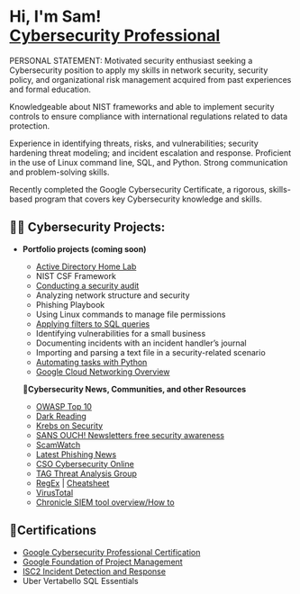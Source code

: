 <h1>Hi, I'm Sam! <br/> <a href="https://www.linkedin.com/in/zeta063/">Cybersecurity Professional</a> </h1>

</b>PERSONAL STATEMENT:</b> 
Motivated security enthusiast seeking a Cybersecurity position to apply my skills in network security, security policy, and organizational risk management acquired from past experiences and formal education. 

Knowledgeable about NIST frameworks and able to implement security controls to ensure compliance with international regulations related to data protection.

Experience in identifying threats, risks, and vulnerabilities; security hardening threat modeling; and incident escalation and response. Proficient in the use of Linux command line, SQL, and Python. Strong communication and problem-solving skills. 

Recently completed the Google Cybersecurity Certificate, a rigorous, skills-based program that covers key Cybersecurity knowledge and skills.

<h2>👨‍💻 Cybersecurity Projects:</h1>

- <b>Portfolio projects (coming soon)</b>
  - [Active Directory Home Lab](https://github.com/joshmadakor1/Algorithms-Practice)
  - NIST CSF Framework
  - [Conducting a security audit](https://github.com/zeta063/Conducingsecurityaudit/blob/816054af541df883b2e826f9d8926e6cf747233e/README.md)
  - Analyzing network structure and security
  - Phishing Playbook
  - Using Linux commands to manage file permissions
  - [Applying filters to SQL queries](https://github.com/zeta063/ApplyFilterstoSQL/blob/d458a83d7e43d808765cfe35fe2ac716e2405657/README.md)
  - Identifying vulnerabilities for a small business
  - Documenting incidents with an incident handler’s journal
  - Importing and parsing a text file in a security-related scenario
  - [Automating tasks with Python](https://github.com/zeta063/PythonAutomation/blob/b7e715f88b6be016859036947dd40c436491b9b3/README.md)
  - [Google Cloud Networking Overview](https://cloud.google.com/blog/topics/developers-practitioners/google-cloud-networking-overview) 
 
  <b>📰Cybersecurity News, Communities, and other Resources</b>
  - [OWASP Top 10](https://owasp.org/www-project-top-ten/)
  - [Dark Reading](https://www.darkreading.com/)
  - [Krebs on Security](https://krebsonsecurity.com/)
  - [SANS OUCH! Newsletters free security awareness](https://www.sans.org/newsletters/ouch/)
  - [ScamWatch](https://www.scamwatch.gov.au/)
  - [Latest Phishing News](https://www.phishing.org/)
  - [CSO Cybersecurity Online](https://www.csoonline.com/)
  - [TAG Threat Analysis Group](https://blog.google/threat-analysis-group/)
  - [RegEx](https://regexr.com/) | [Cheatsheet](https://fireship.io/lessons/regex-cheat-sheet-js/)
  - [VirusTotal](https://www.virustotal.com/gui/home/upload)
  - [Chronicle SIEM tool overview/How to](https://cloud.google.com/chronicle/docs/review-security-alert)

<h2>🏅Certifications</h2>

- [Google Cybersecurity Professional Certification](https://www.coursera.org/account/accomplishments/professional-cert/NP8QGUZSAN5A)
- [Google Foundation of Project Management](https://www.coursera.org/account/accomplishments/verify/4UA4QQJGD4YA)
- [ISC2 Incident Detection and Response](https://www.coursera.org/account/accomplishments/verify/DRCZFW5KFHS2)
- Uber Vertabello SQL Essentials

<!--
**joshmadakor1/joshmadakor1** is a ✨ _special_ ✨ repository because its `README.md` (this file) appears on your GitHub profile.

Here are some ideas to get you started:

- 🔭 I’m currently working on ...
- 🌱 I’m currently learning ...
- 👯 I’m looking to collaborate on ...
- 🤔 I’m looking for help with ...
- 💬 Ask me about ...
- 📫 How to reach me: ...
- 😄 Pronouns: ...
- ⚡ Fun fact: ...
-->
